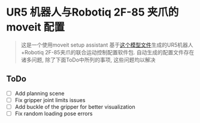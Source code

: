 # UR5 机器人与Robotiq 2F-85 夹爪的 moveit 配置
> 这是一个使用moveit setup assistant 基于[这个模型文件](../ur5_robot_gripper/urdf/ur5_robotiq_description.xacro)生成的UR5机器人+Robotiq 2F-85夹爪的联合运动控制配置软件包. 自动生成的配置文件存在诸多问题, 除了下面ToDo中所列的事项, 这些问题均以解决

## ToDo
- [ ] Add planning scene
- [ ] Fix gripper joint limits issues
- [ ] Add buckle of the gripper for better visualization
- [ ] Fix random loading pose errors
